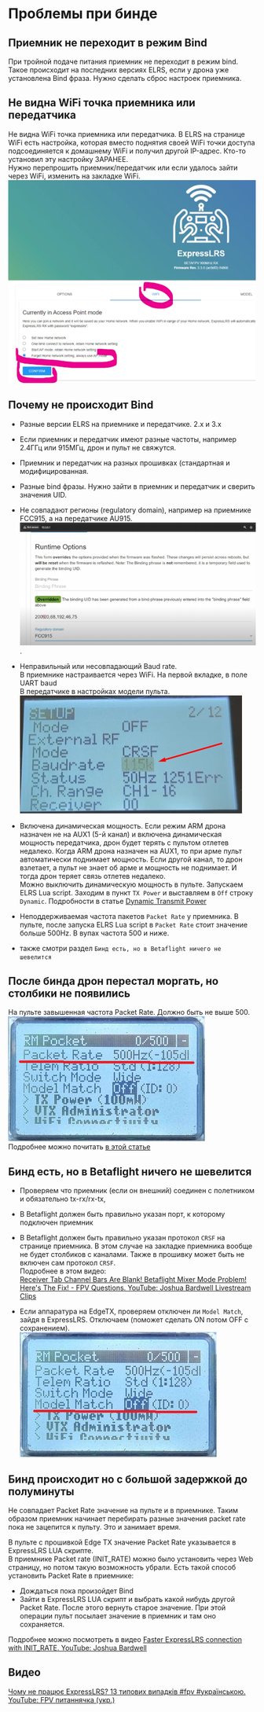 # Проблемы при бинде

## Приемник не переходит в режим Bind
При тройной подаче питания приемник не переходит в режим bind. Такое происходит на последних версиях ELRS, если у дрона уже установлена Bind фраза. Нужно сделать сброс настроек приемника.  

## Не видна WiFi точка приемника или передатчика
Не видна WiFi точка приемника или передатчика. В ELRS на странице WiFi есть настройка, которая вместо поднятия своей WiFi точки доступа подсоединяется к домашнему WiFi и получил другой IP-адрес. Кто-то установил эту настройку ЗАРАНЕЕ.  
Нужно перепрошить приемник/передатчик или если удалось зайти через WiFi, изменить на закладке WiFi.  
![](ELRS_Home_WiFi.png)  

## Почему не происходит Bind
- Разные версии ELRS на приемнике и передатчике. 2.x и 3.x   

- Если приемник и передатчик имеют разные частоты, например 2.4ГГц или 915МГц, дрон и пульт не свяжутся.  

- Приемник и передатчик на разных прошивках (стандартная и модифицированная.  

- Разные bind фразы. Нужно зайти в приемник и передатчик и сверить значения UID.  

- Не совпадают регионы (regulatory domain), например на приемнике FCC915, а на передатчике AU915.  
![](ELRS_Region.png).  

- Неправильный или несовпадающий Baud rate.  
В приемнике настраивается через WiFi. На первой вкладке, в поле UART baud  
В передатчике в настройках модели пульта.  
![](EdgeTX_Baudrate.png)  

- Включена динамическая мощность. Если режим ARM дрона назначен не на AUX1 (5-й канал) и включена динамическая мощность передатчика, дрон будет терять с пультом отлетев недалеко. Когда ARM дрона назначен на AUX1, то при арме пульт автоматически поднимает мощность. Если другой канал, то дрон взлетает, а пульт не знает об арме и мощность не поднимает. И тогда дрон теряет связь отлетев недалеко.  
Можно выключить динамическую мощность в пульте. Запускаем ELRS Lua script. Заходим в пункт `TX Power` и выставляем в `Off` строку `Dynamic`. Подробности в статье [Dynamic Transmit Power](https://www.expresslrs.org/software/dynamic-transmit-power/)  

- Неподдерживаемая частота пакетов `Packet Rate` у приемника. В пульте, после запуска ELRS Lua script в `Packet Rate` стоит значение больше 500Hz. В вупах частота 500 и ниже.  

- также смотри раздел `Бинд есть, но в Betaflight ничего не шевелится`

## После бинда дрон перестал моргать, но столбики не появились
На пульте завышенная частота Packet Rate. Должно быть не выше 500.  
![](Packet_Rate.png)  
Подробнее можно почитать [в этой статье](./../10_Аппаратура(Пульты)/10_Модели/10_Radiomaster/01_Pocket/12_Bind_с_Meteor85.md)  

## Бинд есть, но в Betaflight ничего не шевелится
- Проверяем что приемник (если он внешний) соединен с полетником и обязательно tx-rx/rx-tx,  

- В Betaflight должен быть правильно указан порт, к которому подключен приемник  

- В Betaflight должен быть правильно указан протокол `CRSF` на странице приемника. В этом случае на закладке приемника вообще не будет столбиков с каналами. Также в прошивку может быть не включен сам протокол `CRSF`.  
Подробнее в этом видео:  
[Receiver Tab Channel Bars Are Blank! Betaflight Mixer Mode Problem! Here's The Fix! - FPV Questions. YouTube: Joshua Bardwell Livestream Clips](https://www.youtube.com/watch?v=m8J4SILuNFI)  

- Если аппаратура на EdgeTX, проверяем отключен ли `Model Match`, зайдя в ExpressLRS. Отключаем (поможет сделать ON потом OFF с сохранением).  
![](Model_Match.jpg)  

## Бинд происходит но с большой задержкой до полуминуты
Не совпадает Packet Rate значение на пульте и в приемнике. Таким образом приемник начинает перебирать разные значения packet rate пока не зацепится к пульту. Это и занимает время.  

В пульте с прошивкой Edge TX значение Packet Rate указывается в ExpressLRS LUA скрипте.  
В приемнике Packet rate (INIT_RATE) можно было установить через Web страницу, но потом такую возможность убрали. Есть такой способ установить Packet Rate в приемнике:  
- Дождаться пока произойдет Bind  
- Зайти в ExpressLRS LUA скрипт и выбрать какой нибудь другой Packet Rate. После этого вернуть старое значение. При этой операции пульт посылает значение в приемник и там оно сохраняется.

Подробнее можно посмотреть в видео [Faster ExpressLRS connection with INIT_RATE. YouTube: Joshua Bardwell](https://www.youtube.com/watch?v=5O_yVANwYys)

## Видео
[Чому не працює ExpressLRS? 13 типових випадків #fpv #українською. YouTube: FPV питаннячка (укр.)](https://www.youtube.com/watch?v=ffJMgkCRWZk)




